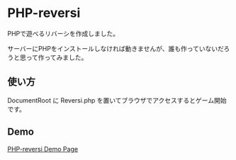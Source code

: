 # PHP-reversi
PHPで遊べるリバーシを作成しました。

サーバーにPHPをインストールしなければ動きませんが、誰も作っていないだろうと思って作ってみました。

## 使い方
DocumentRoot に Reversi.php を置いてブラウザでアクセスするとゲーム開始です。

## Demo
[PHP-reversi Demo Page](https://fierce-coast-42853.herokuapp.com)
